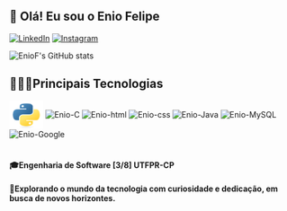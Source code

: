 
## 👋 Olá! Eu sou o Enio Felipe

 [![LinkedIn](https://img.shields.io/badge/LinkedIn-0077B5?style=for-the-badge&logo=linkedin&logoColor=white)](https://www.linkedin.com/in/eniofelipe/)
 [![Instagram](https://img.shields.io/badge/Instagram-E4405F?style=for-the-badge&logo=instagram&logoColor=white)](https://www.instagram.com/e.felipwe/)

![EnioF's GitHub stats](https://github-readme-stats.vercel.app/api?username=EnioFelipe&show_icons=true&theme=merko&hide_rank=true)

## 👨🏼‍💻Principais Tecnologias

<div style="display: inline_block">
  <img align="center" alt="Enio-Python" height="50" width="60" src="https://raw.githubusercontent.com/devicons/devicon/master/icons/python/python-original.svg">
  <img align="center" alt="Enio-C" height="50" width="50" src="https://cdn.jsdelivr.net/gh/devicons/devicon@latest/icons/c/c-original.svg" />
  <img align="center" alt="Enio-html" height="50" width="50" src="https://cdn.jsdelivr.net/gh/devicons/devicon@latest/icons/html5/html5-original.svg" />
  <img align="center" alt="Enio-css"height="50" width="50" src="https://cdn.jsdelivr.net/gh/devicons/devicon@latest/icons/css3/css3-original.svg" />
  <img align="center" alt="Enio-Java" height="50" width="60" src="https://cdn.jsdelivr.net/gh/devicons/devicon@latest/icons/java/java-original-wordmark.svg" />
  <img align="center" alt="Enio-MySQL" height="50" width="60" src="https://cdn.jsdelivr.net/gh/devicons/devicon@latest/icons/mysql/mysql-original-wordmark.svg" />
  <img align="center" alt="Enio-Google" height="30" width="40" src="https://cdn.jsdelivr.net/gh/devicons/devicon@latest/icons/googlecloud/googlecloud-original.svg" />
</div><br>

#### 🎓Engenharia de Software [3/8] UTFPR-CP

#### 🚀Explorando o mundo da tecnologia com curiosidade e dedicação, em busca de novos horizontes.
